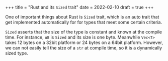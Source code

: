 +++
title = "Rust and its `Sized` trait"
date = 2022-02-10
draft = true
+++

One of important things about Rust is `Sized` trait, which is an auto trait that get implemented automatically for for types that meet some certain criteria.  

<!-- more -->

`Sized` asserts that the size of the type is constant and known at the compile time. For instance, `u8` is `Sized` and its size is one byte. Meanwhile `Vec<T>` takes 12 bytes on a 32bit platform or 24 bytes on a 64bit platform. However, we can not easily tell the size of a `str` at compile time, so it is a dynamically sized type.
  
 

